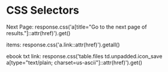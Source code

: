 # CSS Selectors

Next Page:
response.css('a[title="Go to the next page of results."]::attr(href)').get()

items: 
response.css('a.link::attr(href)').getall()

ebook txt link:
response.css('table.files td.unpadded.icon_save a[type="text/plain; charset=us-ascii"]::attr(href)').get()

